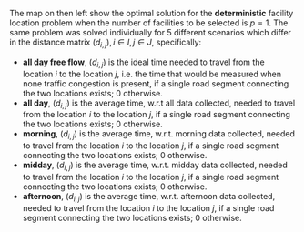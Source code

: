 The map on then left show the optimal solution for the **deterministic** facility location problem when the number of facilities to be selected is $p = 1$. The same problem was solved individually for 5 different scenarios which differ in the distance matrix $(d_{i,j}), i\in I, j\in J$, specifically:
- **all day free flow**, $(d_{i,j})$ is the ideal time needed to travel from the location $i$ to the location $j$, i.e. the time that would be measured when none traffic congestion is present, if a single road segment connecting the two locations exists; 0 otherwise.
- **all day**, $(d_{i,j})$ is the average time, w.r.t all data collected, needed to travel from the location $i$ to the location $j$, if a single road segment connecting the two locations exists; 0 otherwise.
- **morning**, $(d_{i,j})$ is the average time, w.r.t. morning data collected, needed to travel from the location $i$ to the location $j$, if a single road segment connecting the two locations exists; 0 otherwise.
- **midday**, $(d_{i,j})$ is the average time, w.r.t. midday data collected, needed to travel from the location $i$ to the location $j$, if a single road segment connecting the two locations exists; 0 otherwise.
- **afternoon**, $(d_{i,j})$ is the average time, w.r.t. afternoon data collected, needed to travel from the location $i$ to the location $j$, if a single road segment connecting the two locations exists; 0 otherwise.